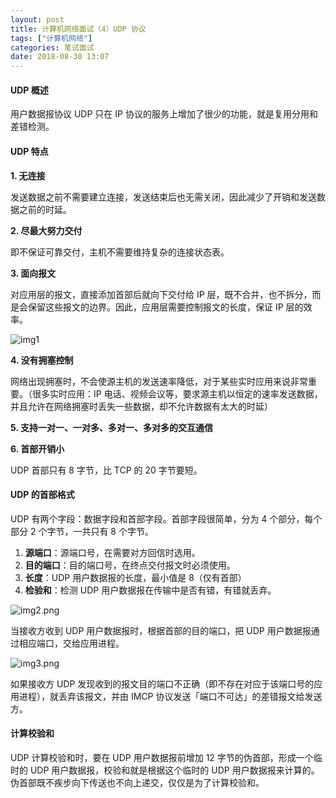 ```yaml
---
layout: post
title: 计算机网络面试（4）UDP 协议
tags: ["计算机网络"]
categories: 笔试面试
date: 2018-08-30 13:07
---
```

#### UDP 概述

用户数据报协议 UDP 只在 IP 协议的服务上增加了很少的功能，就是复用分用和差错检测。

#### UDP 特点

**1. 无连接**

发送数据之前不需要建立连接，发送结束后也无需关闭，因此减少了开销和发送数据之前的时延。

**2. 尽最大努力交付**

即不保证可靠交付，主机不需要维持复杂的连接状态表。

**3. 面向报文**

对应用层的报文，直接添加首部后就向下交付给 IP 层，既不合并，也不拆分，而是会保留这些报文的边界。因此，应用层需要控制报文的长度，保证 IP 层的效率。

![img1](https://i.loli.net/2019/08/29/FSftAMuJVCOnPrl.jpg)

**4. 没有拥塞控制**

网络出现拥塞时，不会使源主机的发送速率降低，对于某些实时应用来说非常重要。（很多实时应用：IP 电话、视频会议等，要求源主机以恒定的速率发送数据，并且允许在网络拥塞时丢失一些数据，却不允许数据有太大的时延）

**5. 支持一对一、一对多、多对一、多对多的交互通信**

**6. 首部开销小**

UDP 首部只有 8 字节，比 TCP 的 20 字节要短。

#### UDP 的首部格式

UDP 有两个字段：数据字段和首部字段。首部字段很简单，分为 4 个部分，每个部分 2 个字节，一共只有 8 个字节。

1. **源端口**：源端口号，在需要对方回信时选用。
2. **目的端口**：目的端口号，在终点交付报文时必须使用。
3. **长度**：UDP 用户数据报的长度，最小值是 8（仅有首部）
4. **检验和**：检测 UDP 用户数据报在传输中是否有错，有错就丢弃。

![img2.png](https://i.loli.net/2019/08/29/VR8oxZCTqDaJKOw.jpg)

当接收方收到 UDP 用户数据报时，根据首部的目的端口，把 UDP 用户数据报通过相应端口，交给应用进程。

![img3.png](https://i.loli.net/2019/08/29/o3l7bcLC5H4xXNI.jpg)

如果接收方 UDP 发现收到的报文目的端口不正确（即不存在对应于该端口号的应用进程），就丢弃该报文，并由 IMCP 协议发送「端口不可达」的差错报文给发送方。

#### 计算校验和

UDP 计算校验和时，要在 UDP 用户数据报前增加 12 字节的伪首部，形成一个临时的 UDP 用户数据报，校验和就是根据这个临时的 UDP 用户数据报来计算的。伪首部既不疾步向下传送也不向上递交，仅仅是为了计算校验和。